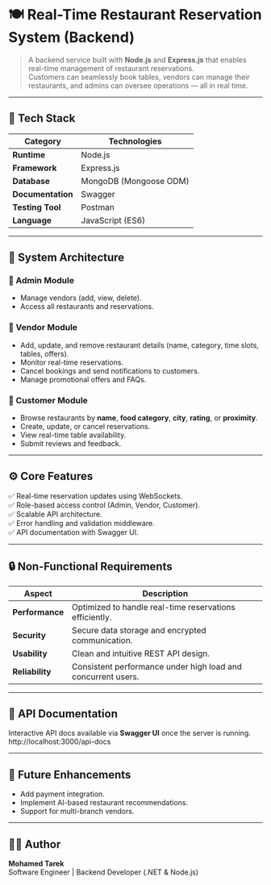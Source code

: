# 🍽️ Real-Time Restaurant Reservation System (Backend)

> A backend service built with **Node.js** and **Express.js** that enables real-time management of restaurant reservations.  
> Customers can seamlessly book tables, vendors can manage their restaurants, and admins can oversee operations — all in real time.

---

## 🚀 Tech Stack

| Category | Technologies |
|-----------|--------------|
| **Runtime** | Node.js |
| **Framework** | Express.js |
| **Database** | MongoDB (Mongoose ODM) |
| **Documentation** | Swagger |
| **Testing Tool** | Postman |
| **Language** | JavaScript (ES6) |

---

## 🧩 System Architecture

### 👑 Admin Module
- Manage vendors (add, view, delete).  
- Access all restaurants and reservations.  

### 🏢 Vendor Module
- Add, update, and remove restaurant details (name, category, time slots, tables, offers).  
- Monitor real-time reservations.  
- Cancel bookings and send notifications to customers.  
- Manage promotional offers and FAQs.  

### 👥 Customer Module
- Browse restaurants by **name**, **food category**, **city**, **rating**, or **proximity**.  
- Create, update, or cancel reservations.  
- View real-time table availability.  
- Submit reviews and feedback.  

---

## ⚙️ Core Features

✅ Real-time reservation updates using WebSockets.  
✅ Role-based access control (Admin, Vendor, Customer).  
✅ Scalable API architecture.  
✅ Error handling and validation middleware.  
✅ API documentation with Swagger UI.  

---

## 🔒 Non-Functional Requirements

| Aspect | Description |
|--------|-------------|
| **Performance** | Optimized to handle real-time reservations efficiently. |
| **Security** | Secure data storage and encrypted communication. |
| **Usability** | Clean and intuitive REST API design. |
| **Reliability** | Consistent performance under high load and concurrent users. |

---

## 📄 API Documentation
Interactive API docs available via **Swagger UI** once the server is running.  
http://localhost:3000/api-docs

---

## 🧠 Future Enhancements
- Add payment integration.  
- Implement AI-based restaurant recommendations.  
- Support for multi-branch vendors.  

---

## 👨‍💻 Author
**Mohamed Tarek**  
Software Engineer | Backend Developer (.NET & Node.js)
